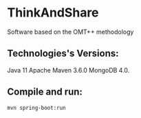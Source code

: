 # ThinkAndShare
Software based on the OMT++ methodology

## Technologies's Versions:
Java 11
Apache Maven 3.6.0
MongoDB 4.0.

## Compile and run:
```bash
mvn spring-boot:run
```
